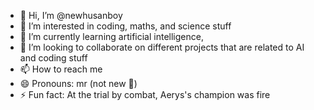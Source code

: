 - 👋 Hi, I’m @newhusanboy
- 👀 I’m interested in coding, maths, and science stuff
- 🌱 I’m currently learning artificial intelligence,
- 💞️ I’m looking to collaborate on different projects that are related to AI and coding stuff
- 📫 How to reach me
- 😄 Pronouns: mr (not new 🗿)
- ⚡ Fun fact: At the trial by combat, Aerys's champion was fire

<!---
newhusanboy/newhusanboy is a ✨ special ✨ repository because its `README.md` (this file) appears on your GitHub profile.
You can click the Preview link to take a look at your changes.
--->
